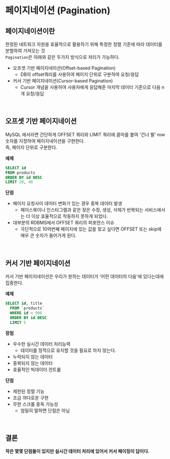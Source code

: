 # 페이지네이션 (Pagination)

## 페이지네이션이란

한정된 네트워크 자원을 효율적으로 활용하기 위해 특정한 정렬 기준에 따라 데이터를 분할하여 가져오는 것  
`Pagination`은 아래와 같은 두가지 방식으로 처리가 가능하다.

- 오프셋 기반 페이지네이션(Offset-based Pagination)
  - DB의 offset쿼리를 사용하여 페이지 단위로 구분하여 요청/응답
- 커서 기반 페이지네이션(Cursor-based Pagination)
  - Cursor 개념을 사용하여 사용자에게 응답해준 마지막 데이터 기준으로 다음 n개 요청/응답

<br>

## 오프셋 기반 페이지네이션

MySQL 에서라면 간단하게 OFFSET 쿼리와 LIMIT 쿼리에 콤마를 붙여 '건너 뛸' row 숫자를 지정하여 페이지네이션을 구현한다.  
즉, 페이지 단위로 구분한다.

**예제**

```sql
SELECT id
FROM products
ORDER BY id DESC
LIMIT 20, 40
```

**단점**

- 페이지 요청사이 데이터 변화가 있는 경우 중복 데이터 발생
  - 페이스북이나 인스타그램과 같은 잦은 수정, 생성, 삭제가 반복되는 서비스에서는 더 이상 효율적으로 작동하지 못하게 되었다.
- 대부분의 RDBMS에서 OFFSET 쿼리의 퍼포먼스 이슈
  - 극단적으로 10억번째 페이지에 있는 값을 찾고 싶다면 OFFSET 또는 skip에 매우 큰 숫자가 들어가게 된다.

<br>

## 커서 기반 페이지네이션

커서 기반 페이지네이션은 우리가 원하는 데이터가 '어떤 데이터의 다음'에 있다는데에 집중한다.

**예제**

```sql
SELECT id, title
  FROM `products`
  WHERE id < 996
  ORDER BY id DESC
  LIMIT 5
```

**장점**

- 우수한 실시간 데이터 처리능력
  - 데이터를 정적으로 유지할 것을 필요로 하지 않는다.
- 누락되지 않는 데이터
- 중복되지 않는 데이터
- 효율적인 빅데이터 컨트롤

**단점**

- 제한된 정렬 기능
- 조금 까다로운 구현
- 무한 스크롤 중독 가능성
  - 엄밀히 말하면 단점은 아님

<br>

## 결론

**작은 몇몇 단점들이 있지만 실시간 데이터 처리에 있어서 커서 페이징이 답이다.**
